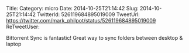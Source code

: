 Title: 
Category: micro
Date: 2014-10-25T21:14:42
Slug: 2014-10-25T21:14:42
TwitterId: 526119684895019009
TweetUrl: https://twitter.com/mark_philpot/status/526119684895019009
ReTweetUser: 

Bittorrent Sync is fantastic!  Great way to sync folders between desktop &amp; laptop